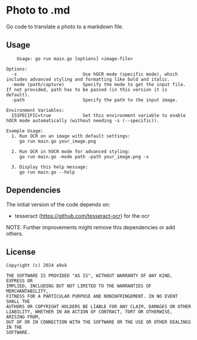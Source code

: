 # Photo to .md
Go code to translate a photo to a markdown file.

## Usage
```
   	Usage: go run main.go [options] <image-file>

Options:
  -s                         Use hOCR mode (specific mode), which includes advanced styling and formatting like bold and italic.
  -mode (path/capture)       Specify the mode to get the input file. If not provided, path has to be passed (in this version it is default).
  -path                      Specify the path to the input image.

Environment Variables:
  ISSPECIFIC=true            Set this environment variable to enable hOCR mode automatically (without needing -s (--specific)).

Example Usage:
  1. Run OCR on an image with default settings:
     go run main.go your_image.png

  2. Run OCR in hOCR mode for advanced styling:
     go run main.go -mode path -path your_image.png -s

  3. Display this help message:
     go run main.go --help

```

## Dependencies
The initial version of the code depends on:
- tesseract (https://github.com/tesseract-ocr) for the ocr

NOTE: Further improvements might remove this dependencies or add others.

## License
```
Copyright (c) 2024 a9sk

THE SOFTWARE IS PROVIDED "AS IS", WITHOUT WARRANTY OF ANY KIND, EXPRESS OR
IMPLIED, INCLUDING BUT NOT LIMITED TO THE WARRANTIES OF MERCHANTABILITY,
FITNESS FOR A PARTICULAR PURPOSE AND NONINFRINGEMENT. IN NO EVENT SHALL THE
AUTHORS OR COPYRIGHT HOLDERS BE LIABLE FOR ANY CLAIM, DAMAGES OR OTHER
LIABILITY, WHETHER IN AN ACTION OF CONTRACT, TORT OR OTHERWISE, ARISING FROM,
OUT OF OR IN CONNECTION WITH THE SOFTWARE OR THE USE OR OTHER DEALINGS IN THE
SOFTWARE.
```